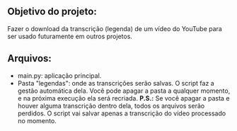 ## Objetivo do projeto:
Fazer o download da transcrição (legenda) de um vídeo do YouTube para ser usado futuramente em outros projetos.

## Arquivos:
- main.py: aplicação principal.
- Pasta "legendas": onde as transcrições serão salvas. O script faz a gestão automática dela. Você pode apagar a pasta a qualquer momento, e na próxima execução ela será recriada.
**P.S.:** Se você apagar a pasta e houver alguma transcrição dentro dela, todos os arquivos serão perdidos. O script vai salvar apenas a transcrição do vídeo processado no momento.
